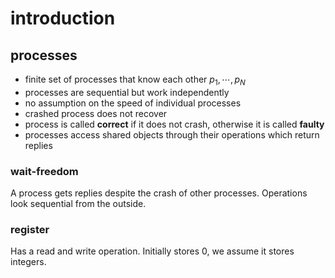 # introduction

## processes

- finite set of processes that know each other $p_1, \cdots, p_N$
- processes are sequential but work independently
- no assumption on the speed of individual processes
- crashed process does not recover
- process is called **correct** if it does not crash, otherwise it is called **faulty**
- processes access shared objects through their operations which return replies

### wait-freedom

A process gets replies despite the crash of other processes. Operations look sequential from the outside.

### register

Has a read and write operation. Initially stores 0, we assume it stores integers.

